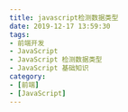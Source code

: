 ```yaml
---
title: javascript检测数据类型
date: 2019-12-17 13:59:30
tags:
- 前端开发
- JavaScript
- JavaScript 检测数据类型
- JavaScript 基础知识
category:
- [前端]
- [JavaScript]
---
```


